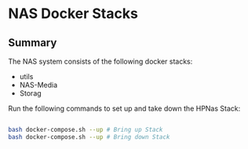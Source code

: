 # NAS Docker Stacks

## Summary

 The NAS system consists of the following docker stacks:

- utils
- NAS-Media
- Storag

Run the following commands to set up and take down the HPNas Stack:

```bash

bash docker-compose.sh --up # Bring up Stack
bash docker-compose.sh --up # Bring down Stack

```
